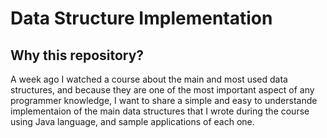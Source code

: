 # Data Structure Implementation

## Why this repository?

A week ago I watched a course about the main and most used data structures, and because they are one of the most important aspect of any programmer knowledge,
I want to share a simple and easy to understande implementaion of the main data structures that I wrote during the course using Java language, and sample applications of each one.



